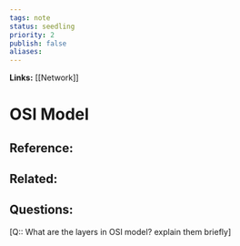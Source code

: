 ```yaml
---
tags: note
status: seedling
priority: 2
publish: false
aliases: 
---
```

**Links:** [[Network]]
# OSI Model


## Reference:

## Related:

## Questions:
[Q:: What are the layers in OSI model? explain them briefly]